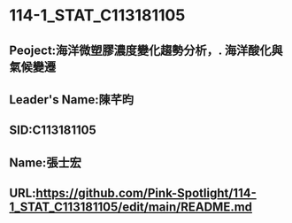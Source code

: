 # 114-1_STAT_C113181105
## Peoject:海洋微塑膠濃度變化趨勢分析，. 海洋酸化與氣候變遷
## Leader's Name:陳芊昀
## SID:C113181105
## Name:張士宏
## URL:https://github.com/Pink-Spotlight/114-1_STAT_C113181105/edit/main/README.md
